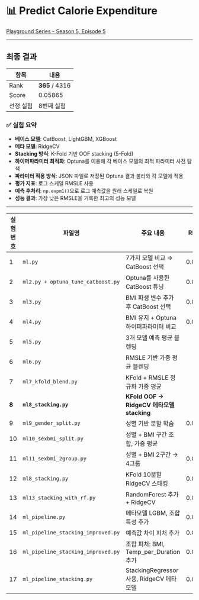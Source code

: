 # 📊 Predict Calorie Expenditure  
[Playground Series - Season 5, Episode 5](https://www.kaggle.com/competitions/playground-series-s5e5/)

---

## 최종 결과
| 항목         | 내용              |
|--------------|-------------------|
| Rank         | **365** / 4316        |
| Score        | 0.05865           |
| 선정 실험    | 8번째 실험        |


### ✅ 실험 요약

- **베이스 모델**: CatBoost, LightGBM, XGBoost  
- **메타 모델**: RidgeCV  
- **Stacking 방식**: K-Fold 기반 OOF stacking (5-Fold)  
- **하이퍼파라미터 최적화**: Optuna를 이용해 각 베이스 모델의 최적 파라미터 사전 탐색  
- **파라미터 적용 방식**: JSON 파일로 저장된 Optuna 결과 불러와 각 모델에 적용  
- **평가 지표**: 로그 스케일 RMSLE 사용  
- **예측 후처리**: `np.expm1()`으로 로그 예측값을 원래 스케일로 복원  
- **성능 결과**: 가장 낮은 RMSLE을 기록한 최고의 성능 모델  

---

| 실험 번호 | 파일명                              | 주요 내용                                      | RMSLE   | Score   | 제출 파일명                                        |
|-----------|--------------------------------------|-----------------------------------------------|---------|---------|---------------------------------------------------|
| 1         | `ml.py`                              | 7가지 모델 비교 → CatBoost 선택               | 0.0595  | 0.05755 | `submission_CatBoost_20250526_163800.csv`         |
| 2         | `ml2.py + optuna_tune_catboost.py`   | Optuna를 사용한 CatBoost 튜닝                | 0.0592  | 0.05739 | `submission_catboost_optuna_20250526_173823.csv`  |
| 3         | `ml3.py`                             | BMI 파생 변수 추가 후 CatBoost 선택          | 0.05919 | 0.05746 | `submission_bmi_catboost_20250526_222929.csv`     |
| 4         | `ml4.py`                             | BMI 유지 + Optuna 하이퍼파라미터 비교         | 0.05919 | 0.05746 | `submission_bmi_catboost_20250527_120910.csv`     |
| 5         | `ml5.py`                             | 3개 모델 예측 평균 블렌딩                    |         | 0.05713 | `submission_catboost_blended_20250526_1759.csv`   |
| 6         | `ml6.py`                             | RMSLE 기반 가중 평균 블렌딩                  |         | 0.05713 | `submission_weighted_blend_20250527_122812.csv`   |
| 7         | `ml7_kfold_blend.py`                 | KFold + RMSLE 정규화 가중 평균               |         | 0.05703 | `submission_kfold_blend_20250527_124155.csv`      |
| **8**     | **`ml8_stacking.py`**                | **KFold OOF → RidgeCV 메타모델 stacking**    |         | **0.05698** | **`submission_stacking_20250527_124906.csv`**     |
| 9         | `ml9_gender_split.py`                | 성별 기반 분할 학습                          | 0.06851 |         | 미제출                                               |
| 10        | `ml10_sexbmi_split.py`               | 성별 + BMI 구간 조합, 가중 평균              |         | 0.05754 | `submission_sexbmi_split_20250527_142906.csv`     |
| 11        | `ml11_sexbmi_2group.py`              | 성별 + BMI 2구간 → 4그룹                    | 0.05948 |         | 미제출                                               |
| 12        | `ml8_stacking.py`                    | KFold 10분할 RidgeCV 스태킹                  | 0.0592  | 0.05713 | `submission_stacking_kf5_20250528_133852.csv`         |
| 13        | `ml13_stacking_with_rf.py`           | RandomForest 추가 + RidgeCV                  | 0.05917 | 0.05945 | `submission_stacking_kf5_20250528_161452.csv`      |
| 14        | `ml_pipeline.py`            | 메타모델 LGBM, 조합 특성 추가               | 0.0597  | 0.05914 | `submission_20250529_122336.csv`     |
| 15        | `ml_pipeline_stacking_improved.py`   | 예측값 차이 피처 추가                        | 0.0593  | 0.05708 | `submission_stacking_improved_20250529_162009.csv`|
| 16        | `ml_pipeline_stacking_improved.py`   | 조합 피처: BMI, Temp_per_Duration 추가       | 0.0595  |         | 미제출                                               |
| 17        | `ml_pipeline_stacking.py`            | StackingRegressor 사용, RidgeCV 메타모델     | 0.0556  | 0.05711 | `submission_stacking_regressor_20250530_112240.csv`         |

